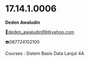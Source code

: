# 17.14.1.0006
**Deden Awaludin**

:e-mail:deden_awaludin99@yahoo.com

:telephone:087724102100

Courses :
Sistem Basis Data Lanjut 4A
